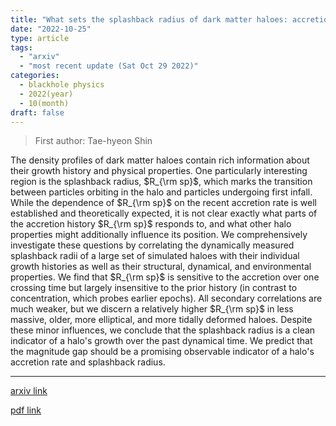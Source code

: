 ```yaml
---
title: "What sets the splashback radius of dark matter haloes: accretion history or other properties?"
date: "2022-10-25"
type: article
tags:
  - "arxiv"
  - "most recent update (Sat Oct 29 2022)"
categories:
  - blackhole physics
  - 2022(year)
  - 10(month)
draft: false
---
```


> First author: Tae-hyeon Shin

 The density profiles of dark matter haloes contain rich information about
their growth history and physical properties. One particularly interesting
region is the splashback radius, $R_{\rm sp}$, which marks the transition
between particles orbiting in the halo and particles undergoing first infall.
While the dependence of $R_{\rm sp}$ on the recent accretion rate is well
established and theoretically expected, it is not clear exactly what parts of
the accretion history $R_{\rm sp}$ responds to, and what other halo properties
might additionally influence its position. We comprehensively investigate these
questions by correlating the dynamically measured splashback radii of a large
set of simulated haloes with their individual growth histories as well as their
structural, dynamical, and environmental properties. We find that $R_{\rm sp}$
is sensitive to the accretion over one crossing time but largely insensitive to
the prior history (in contrast to concentration, which probes earlier epochs).
All secondary correlations are much weaker, but we discern a relatively higher
$R_{\rm sp}$ in less massive, older, more elliptical, and more tidally deformed
haloes. Despite these minor influences, we conclude that the splashback radius
is a clean indicator of a halo's growth over the past dynamical time. We
predict that the magnitude gap should be a promising observable indicator of a
halo's accretion rate and splashback radius.

---
[arxiv link](http://arxiv.org/abs/2210.14262v1)

[pdf link](http://arxiv.org/pdf/2210.14262v1)